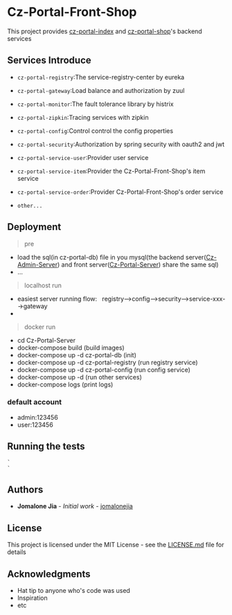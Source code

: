 
# Cz-Portal-Front-Shop

This project provides [cz-portal-index](https://github.com/jomalonejia/Cz-Portal-Front-Index) and [cz-portal-shop](https://github.com/jomalonejia/Cz-Portal-Front-Shop)'s  backend services

Services Introduce
------------------

- `cz-portal-registry`:The service-registry-center by eureka

- `cz-portal-gateway`:Load balance and authorization by zuul

- `cz-portal-monitor`:The fault tolerance library by histrix

- `cz-portal-zipkin`:Tracing services with zipkin

- `cz-portal-config`:Control control the config properties

- `cz-portal-security`:Authorization by spring security with oauth2 and jwt

- `cz-portal-service-user`:Provider user service

- `cz-portal-service-item`:Provider the Cz-Portal-Front-Shop's item service

- `cz-portal-service-order`:Provider Cz-Portal-Front-Shop's order service

- `other...`


## Deployment
> pre
-   load the sql(in cz-portal-db) file in you mysql(the backend server([Cz-Admin-Server](https://github.com/jomalonejia/Cz-Admin-Server)) and front server([Cz-Portal-Server](https://github.com/jomalonejia/Cz-Portal-Server)) share the same sql)
-   ...
> localhost run
-   easiest server running flow:&nbsp;&nbsp;&nbsp;registry-->config-->security-->service-xxx-->gateway
-   
> docker run
-   cd Cz-Portal-Server
-   docker-compose build (build images)
-   docker-compose up -d cz-portal-db (init)
-   docker-compose up -d cz-portal-registry (run registry service)
-   docker-compose up -d cz-portal-config (run config service)
-   docker-compose up -d (run other services)
-   docker-compose logs (print logs)
### default account  
-   admin:123456</br>
-   user:123456
    `
    `
## Running the tests
    `
    `

## Authors

* **Jomalone Jia** - *Initial work* - [jomalonejia](https://github.com/jomalonejia)


## License

This project is licensed under the MIT License - see the [LICENSE.md](LICENSE.md) file for details

## Acknowledgments

* Hat tip to anyone who's code was used
* Inspiration
* etc
    

